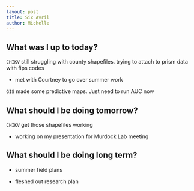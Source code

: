 ```yaml
---
layout: post
title: Six Avril
author: Michelle
---
```


## What was I up to today?

`CHIKV` still struggling with county shapefiles. trying to attach to prism data with fips codes

* met with Courtney to go over summer work

`GIS` made some predictive maps. Just need to run AUC now

## What should I be doing tomorrow?

`CHIKV` get those shapefiles working

* working on my presentation for Murdock Lab meeting

## What should I be doing long term?

* summer field plans

* fleshed out research plan

<i class="fa fa-code" style="color:pink"> </i>




